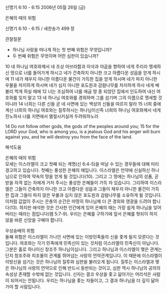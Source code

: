 신명기 6:10 - 6:15 
2006년 05월 26일 (금)

은혜의 때의 위험



신명기 6:10 - 6:15 / 새찬송가 499 장


관찰질문
- 하나님 사랑을 떠나게 하는 첫 번째 위험은 무엇입니까?
- 두 번째 위험은 무엇이며 어떤 심판이 있습니까? 

10 네 하나님 여호와께서 네 조상 아브라함과 이삭과 야곱을 향하여 네게 주리라 맹세하신 땅으로 너를 들어가게 하시고 네가 건축하지 아니한 크고 아름다운 성읍을 얻게 하시며 11 네가 채우지 아니한 아름다운 물건이 가득한 집을 얻게 하시며 네가 파지 아니한 우물을 차지하게 하시며 네가 심지 아니한 포도원과 감람나무를 차지하게 하사 네게 배불리 먹게 하실 때에 12 너는 조심하여 너를 애굽 땅 종 되었던 집에서 인도하여 내신 여호와를 잊지 말고 13 네 하나님 여호와를 경외하며 그를 섬기며 그의 이름으로 맹세할 것이니라 14 너희는 다른 신들 곧 네 사면에 있는 백성의 신들을 따르지 말라 15 너희 중에 계신 너희의 하나님 여호와는 질투하시는 하나님이신즉 너희의 하나님 여호와께서 네게 진노하사 너를 지면에서 멸절시키실까 두려워하노라 

14  Do not follow other gods, the gods of the peoples around you; 15  for the LORD your God, who is among you, is a jealous God and his anger will burn against you, and he will destroy you from the face of the land.

해석도움





은혜의 때의 위험  
모세는 이스라엘이 크고 첫째 되는 계명(신 6:4-5)을 떠날 수 있는 경우들에 대해 미리 경고하고 있습니다. 첫째는 풍성한 은혜의 때입니다. 이스라엘은 언약에 신실하신 하나님으로 인하여 약속의 땅을 얻게 될 것입니다(10). 그리고 그 땅에는 하나님의 성품, 곧 받을 자격 없는 자에게 거저 주시는 풍성한 은혜들이 가득 차 있습니다. 그리하여 이스라엘은 그들이 건축하지 아니한 크고 아름다운 성읍과 그들이 채우지 아니한 물건이 가득한 집과 그들이 파지 않은 우물과 심지 않은 포도원과 감람나무를 소유하게 될 것입니다. 이처럼 값없이 주시는 은총의 순간은 마땅히 하나님께 더 큰 경외와 영광을 드려야 합니다(13). 하지만 애석한 것은 간사한 인간에게 있어 은혜의 때는 가장 쉽게 하나님을 잊어버리는 때라는 점입니다(렘 5:7-9). 우리는 은혜를 구하기에 앞서 은혜를 헛되이 하지 않을 바른 신앙을 구해야 합니다. 

우상숭배의 위험  
둘째 위험은 이스라엘이 가나안 사면에 있는 이방민족들의 신을 좇게 될지 모른다는 것입니다. 여호와는 각기 민족에게 민족신이 있는 것처럼 이스라엘의 민족신이 아닙니다. 그분은 홀로 하나이신 창조주 하나님이십니다. 그리고 하나님과 이스라엘이 맺은 관계는 단지 창조주와 피조물의 관계를 뛰어넘는 사랑의 언약관계입니다. 이 때문에 이스라엘이 이방신을 섬기는 것은 하나님의 질투와 심판을 불러오게 됩니다. 질투는 이스라엘과 맺은 하나님의 사랑의 언약으로 인해 반드시 동반되는 것이고, 심판 역시 하나님의 공의의 속성상 존재할 수밖에 없는 것입니다. 신자는 결코 우상을 좇고 닮아가는 어리석은 사람이 되어서는 안됩니다. 우리는 하나님을 좇는 자들이고, 그 결과 하나님을 더 깊이 닮아가야 할 사람입니다.